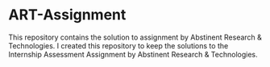 # ART-Assignment
This repository contains the solution to assignment by Abstinent Research &amp; Technologies. 
I created this repository to keep the solutions to the Internship Assessment Assignment by Abstinent Research & Technologies.
